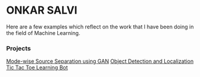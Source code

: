 # ONKAR SALVI

Here are a few examples which reflect on the work that I have been doing in the field of Machine Learning.

### Projects
[Mode-wise Source Separation using GAN](https://github.com/onkarsalvi7/Machine_learning_codes/blob/basic_ml_algorithms/Project/MS_GAN/Final_project_report_GAN_Problem.pdf)
[Object Detection and Localization](https://github.com/onkarsalvi7/Machine_learning_codes/tree/basic_ml_algorithms/Project/Object_detection_for%20Autonomous_Car)
[Tic Tac Toe Learning Bot](https://github.com/onkarsalvi7/Machine_learning_codes/tree/basic_ml_algorithms/Project/TIC_TAC_TOE)
